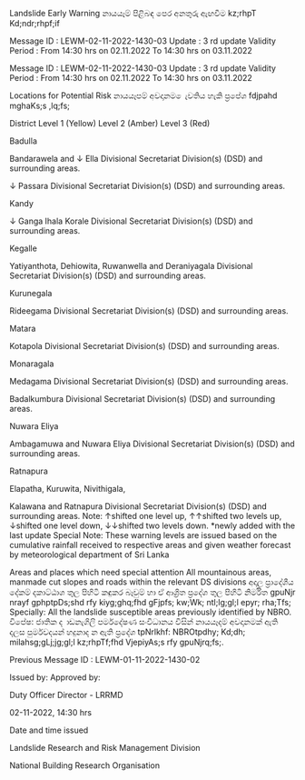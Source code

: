 Landslide Early Warning නායයෑම් පිළිබඳ පෙර අනතුරු ඇඟවීම kz;rhpT Kd;ndr;rhpf;if

Message ID : LEWM-02-11-2022-1430-03 Update : 3 rd update Validity Period : From 14:30 hrs on 02.11.2022 To 14:30 hrs on 03.11.2022

Message ID : LEWM-02-11-2022-1430-03 Update : 3 rd update Validity Period : From 14:30 hrs on 02.11.2022 To 14:30 hrs on 03.11.2022

Locations for Potential Risk නායයෑපම් අවදානම ෙැවතිය හැකි ප්‍රපේශ fdjpahd mghaKs;s ,lq;fs;

District Level 1 (Yellow) Level 2 (Amber) Level 3 (Red)

Badulla

Bandarawela and ↓ Ella Divisional Secretariat Division(s) (DSD) and surrounding areas.

↓ Passara Divisional Secretariat Division(s) (DSD) and surrounding areas.

Kandy

↓ Ganga Ihala Korale Divisional Secretariat Division(s) (DSD) and surrounding areas.

Kegalle

Yatiyanthota, Dehiowita, Ruwanwella and Deraniyagala Divisional Secretariat Division(s) (DSD) and surrounding areas.

Kurunegala

Rideegama Divisional Secretariat Division(s) (DSD) and surrounding areas.

Matara

Kotapola Divisional Secretariat Division(s) (DSD) and surrounding areas.

Monaragala

Medagama Divisional Secretariat Division(s) (DSD) and surrounding areas.

Badalkumbura Divisional Secretariat Division(s) (DSD) and surrounding areas.

Nuwara Eliya

Ambagamuwa and Nuwara Eliya Divisional Secretariat Division(s) (DSD) and surrounding areas.

Ratnapura

Elapatha, Kuruwita, Nivithigala,

Kalawana and Ratnapura Divisional Secretariat Division(s) (DSD) and surrounding areas. Note: ↑shifted one level up, ↑↑shifted two levels up, ↓shifted one level down, ↓↓shifted two levels down. *newly added with the last update Special Note: These warning levels are issued based on the cumulative rainfall received to respective areas and given weather forecast by meteorological department of Sri Lanka

Areas and places which need special attention All mountainous areas, manmade cut slopes and roads within the relevant DS divisions අදාල ප්‍රාදේශීය දේකම් දකාට්ඨාශ තුල පිහිටි කඳුකර බෑවුම් හා ඒ ආශ්‍රිත ප්‍රදේශ තුල පිහිටි නිර්මිත gpuNjr nrayf gphptpDs;shd rfy kiyg;ghq;fhd gFjpfs; kw;Wk; ntl;lg;gl;l epyr; rha;Tfs; Specially: All the landslide susceptible areas previously identified by NBRO. විපේෂ: ජාතික ද ාඩනැගිලි පර්මදේෂණ සංවිධානය විසින් නායයෑදම් අවදානමක් ඇති දලස පුර්මවදයන් හදුනාද න ඇති ප්‍රදේශ tpNrlkhf: NBROtpdhy; Kd;dh; milahsg;gLj;jg;gl;l kz;rhpTf;fhd VjepiyAs;s rfy gpuNjrq;fs;.

Previous Message ID : LEWM-01-11-2022-1430-02

Issued by: Approved by:

Duty Officer Director - LRRMD

02-11-2022, 14:30 hrs

Date and time issued

Landslide Research and Risk Management Division

National Building Research Organisation